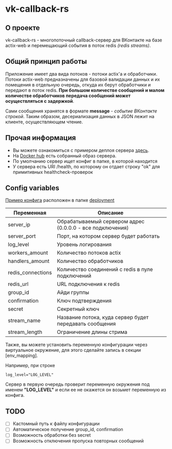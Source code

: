 # vk-callback-rs
## О проекте
vk-callback-rs - многопоточный callback-сервер для ВКонтакте на базе actix-web и перемещающий события в поток redis *(redis streams)*. 
## Общий принцип работы
Приложение имеет два вида потоков - потоки actix'а и обработчики. Потоки actix-web предназначены для базовой валидации данных и их помещения в отдельную очередь, откуда их берут обработчики и передают в поток redis. __При большом количестве сообщений и малом количестве обработчиков передача сообщений может осуществляться с задержкой__.

Сами сообщения хранятся в формате __message__ - *событие ВКонтакте строкой*. Таким образом, десериализация данных в JSON лежит на клиенте, осуществляющем чтение.
## Прочая информация
- Вы можете ознакомиться с примером деплоя сервера [здесь](/docker-compose.yml).
- На [Docker hub](https://hub.docker.com/r/mrtstg/vk-callback-rs) есть собранный образ сервера.
- По умолчанию сервер ищет конфиг в папке, в которой находится
- У сервера есть URI /health, по которому он отдает строку "ok" для примитивных healthcheck-проверок
## Config variables
[Пример конфига](/deployment/config.toml) расположен в папке [deployment](/deployment/)

| Переменная | Описание |
| ---------|------------ |
| server_ip | Обрабатываемый сервером адрес (0.0.0.0 - все подключения) |
| server_port | Порт, на котором сервер будет работать |
| log_level | Уровень логирования |
| workers_amount | Количество потоков actix |
| handlers_amount | Количество обработчиков |
| redis_connections | Количество соединений с redis в пуле подключений |
| redis_url | URL подключения к redis |
| group_id | Айди группы |
| confirmation | Ключ подтверждения |
| secret | Секретный ключ |
| stream_name | Название потока, куда сервер будет передавать сообщения |
| stream_length | Ограничение длины стрима |

Также, вы можете установить переменную конфигурации через виртуальное окружение, для этого сделайте запись в секции [env_mapping].

Например, при строке
```
log_level="LOG_LEVEL"
```
Сервер в первую очередь проверит переменную окружения под именем __"LOG_LEVEL"__ и если ее не окажется он возьмет переменную из конфига.

## TODO
- [ ] Кастомный путь к файлу конфигурации
- [ ] Автоматическое получениe group_id, confirmation
- [ ] Возможность обработки без secret
- [ ] Возможность отключения пропуска повторных сообщений
